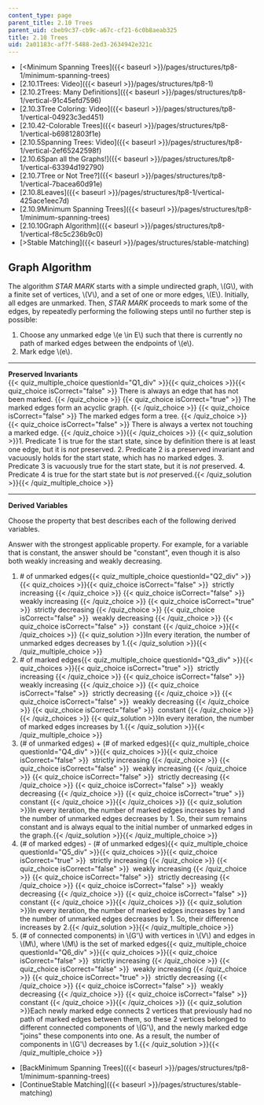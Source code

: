 ```yaml
---
content_type: page
parent_title: 2.10 Trees
parent_uid: cbeb9c37-cb9c-a67c-cf21-6c0b8aeab325
title: 2.10 Trees
uid: 2a01183c-af7f-5488-2ed3-2634942e321c
---
```


*   [<Minimum Spanning Trees]({{< baseurl >}}/pages/structures/tp8-1/minimum-spanning-trees)
*   [2.10.1Trees: Video]({{< baseurl >}}/pages/structures/tp8-1)
*   [2.10.2Trees: Many Definitions]({{< baseurl >}}/pages/structures/tp8-1/vertical-91c45efd7596)
*   [2.10.3Tree Coloring: Video]({{< baseurl >}}/pages/structures/tp8-1/vertical-04923c3ed451)
*   [2.10.42-Colorable Trees]({{< baseurl >}}/pages/structures/tp8-1/vertical-b69812803f1e)
*   [2.10.5Spanning Trees: Video]({{< baseurl >}}/pages/structures/tp8-1/vertical-2ef65242598f)
*   [2.10.6Span all the Graphs!]({{< baseurl >}}/pages/structures/tp8-1/vertical-63394d192790)
*   [2.10.7Tree or Not Tree?]({{< baseurl >}}/pages/structures/tp8-1/vertical-7bacea60d91e)
*   [2.10.8Leaves]({{< baseurl >}}/pages/structures/tp8-1/vertical-425ace1eec7d)
*   [2.10.9Minimum Spanning Trees]({{< baseurl >}}/pages/structures/tp8-1/minimum-spanning-trees)
*   [2.10.10Graph Algorithm]({{< baseurl >}}/pages/structures/tp8-1/vertical-f8c5c236b9c0)
*   [\>Stable Matching]({{< baseurl >}}/pages/structures/stable-matching)

Graph Algorithm
---------------

  

The algorithm _STAR MARK_ starts with a simple undirected graph, \\(G\\), with a finite set of vertices, \\(V\\), and a set of one or more edges, \\(E\\). Initially, all edges are unmarked. Then, _STAR MARK_ proceeds to mark some of the edges, by repeatedly performing the following steps until no further step is possible:

1.  Choose any unmarked edge \\(e \\in E\\) such that there is currently no path of marked edges between the endpoints of \\(e\\).
2.  Mark edge \\(e\\).

* * *

**Preserved Invariants**  
{{< quiz_multiple_choice questionId="Q1_div" >}}{{< quiz_choices >}}{{< quiz_choice isCorrect="false" >}}&nbsp;There is always an edge that has not been marked.&nbsp;{{< /quiz_choice >}}
{{< quiz_choice isCorrect="true" >}}&nbsp;The marked edges form an acyclic graph.&nbsp;{{< /quiz_choice >}}
{{< quiz_choice isCorrect="false" >}}&nbsp;The marked edges form a tree.&nbsp;{{< /quiz_choice >}}
{{< quiz_choice isCorrect="false" >}}&nbsp;There is always a vertex not touching a marked edge.&nbsp;{{< /quiz_choice >}}{{< /quiz_choices >}}
{{< quiz_solution >}}1.  Predicate 1 is true for the start state, since by definition there is at least one edge, but it is _not_ preserved.
2.  Predicate 2 is a preserved invariant and vacuously holds for the start state, which has no marked edges.
3.  Predicate 3 is vacuously true for the start state, but it is _not_ preserved.
4.  Predicate 4 is true for the start state but is _not_ preserved.{{< /quiz_solution >}}{{< /quiz_multiple_choice >}}

* * *

**Derived Variables**  

Choose the property that best describes each of the following derived variables.

Answer with the strongest applicable property. For example, for a variable that is constant, the answer should be "constant", even though it is also both weakly increasing and weakly decreasing.

1.  \# of unmarked edges{{< quiz_multiple_choice questionId="Q2_div" >}}{{< quiz_choices >}}{{< quiz_choice isCorrect="false" >}}&nbsp; strictly increasing&nbsp;{{< /quiz_choice >}}
    {{< quiz_choice isCorrect="false" >}}&nbsp; weakly increasing&nbsp;{{< /quiz_choice >}}
    {{< quiz_choice isCorrect="true" >}}&nbsp; strictly decreasing&nbsp;{{< /quiz_choice >}}
    {{< quiz_choice isCorrect="false" >}}&nbsp; weakly decreasing&nbsp;{{< /quiz_choice >}}
    {{< quiz_choice isCorrect="false" >}}&nbsp; constant&nbsp;{{< /quiz_choice >}}{{< /quiz_choices >}}
    {{< quiz_solution >}}In every iteration, the number of unmarked edges decreases by 1.{{< /quiz_solution >}}{{< /quiz_multiple_choice >}}
2.  \# of marked edges{{< quiz_multiple_choice questionId="Q3_div" >}}{{< quiz_choices >}}{{< quiz_choice isCorrect="true" >}}&nbsp; strictly increasing&nbsp;{{< /quiz_choice >}}
    {{< quiz_choice isCorrect="false" >}}&nbsp; weakly increasing&nbsp;{{< /quiz_choice >}}
    {{< quiz_choice isCorrect="false" >}}&nbsp; strictly decreasing&nbsp;{{< /quiz_choice >}}
    {{< quiz_choice isCorrect="false" >}}&nbsp; weakly decreasing&nbsp;{{< /quiz_choice >}}
    {{< quiz_choice isCorrect="false" >}}&nbsp; constant&nbsp;{{< /quiz_choice >}}{{< /quiz_choices >}}
    {{< quiz_solution >}}In every iteration, the number of marked edges increases by 1.{{< /quiz_solution >}}{{< /quiz_multiple_choice >}}
3.  (# of unmarked edges) + (# of marked edges){{< quiz_multiple_choice questionId="Q4_div" >}}{{< quiz_choices >}}{{< quiz_choice isCorrect="false" >}}&nbsp; strictly increasing&nbsp;{{< /quiz_choice >}}
    {{< quiz_choice isCorrect="false" >}}&nbsp; weakly increasing&nbsp;{{< /quiz_choice >}}
    {{< quiz_choice isCorrect="false" >}}&nbsp; strictly decreasing&nbsp;{{< /quiz_choice >}}
    {{< quiz_choice isCorrect="false" >}}&nbsp; weakly decreasing&nbsp;{{< /quiz_choice >}}
    {{< quiz_choice isCorrect="true" >}}&nbsp; constant&nbsp;{{< /quiz_choice >}}{{< /quiz_choices >}}
    {{< quiz_solution >}}In every iteration, the number of marked edges increases by 1 and the number of unmarked edges decreases by 1. So, their sum remains constant and is always equal to the initial number of unmarked edges in the graph.{{< /quiz_solution >}}{{< /quiz_multiple_choice >}}
4.  (# of marked edges) - (# of unmarked edges){{< quiz_multiple_choice questionId="Q5_div" >}}{{< quiz_choices >}}{{< quiz_choice isCorrect="true" >}}&nbsp; strictly increasing&nbsp;{{< /quiz_choice >}}
    {{< quiz_choice isCorrect="false" >}}&nbsp; weakly increasing&nbsp;{{< /quiz_choice >}}
    {{< quiz_choice isCorrect="false" >}}&nbsp; strictly decreasing&nbsp;{{< /quiz_choice >}}
    {{< quiz_choice isCorrect="false" >}}&nbsp; weakly decreasing&nbsp;{{< /quiz_choice >}}
    {{< quiz_choice isCorrect="false" >}}&nbsp; constant&nbsp;{{< /quiz_choice >}}{{< /quiz_choices >}}
    {{< quiz_solution >}}In every iteration, the number of marked edges increases by 1 and the number of unmarked edges decreases by 1. So, their difference increases by 2.{{< /quiz_solution >}}{{< /quiz_multiple_choice >}}
5.  (# of connected components) in \\(G'\\) with vertices in \\(V\\) and edges in \\(M\\), where \\(M\\) is the set of marked edges{{< quiz_multiple_choice questionId="Q6_div" >}}{{< quiz_choices >}}{{< quiz_choice isCorrect="false" >}}&nbsp; strictly increasing&nbsp;{{< /quiz_choice >}}
    {{< quiz_choice isCorrect="false" >}}&nbsp; weakly increasing&nbsp;{{< /quiz_choice >}}
    {{< quiz_choice isCorrect="true" >}}&nbsp; strictly decreasing&nbsp;{{< /quiz_choice >}}
    {{< quiz_choice isCorrect="false" >}}&nbsp; weakly decreasing&nbsp;{{< /quiz_choice >}}
    {{< quiz_choice isCorrect="false" >}}&nbsp; constant&nbsp;{{< /quiz_choice >}}{{< /quiz_choices >}}
    {{< quiz_solution >}}Each newly marked edge connects 2 vertices that previously had no path of marked edges between them, so these 2 vertices belonged to different connected components of \\(G'\\), and the newly marked edge "joins" these components into one. As a result, the number of components in \\(G'\\) decreases by 1.{{< /quiz_solution >}}{{< /quiz_multiple_choice >}}

*   [BackMinimum Spanning Trees]({{< baseurl >}}/pages/structures/tp8-1/minimum-spanning-trees)
*   [ContinueStable Matching]({{< baseurl >}}/pages/structures/stable-matching)